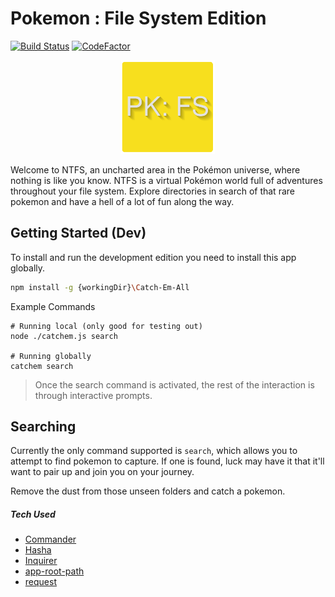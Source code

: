# Pokemon : File System Edition

[![Build Status](https://travis-ci.org/dills122/Pokemon-FS.svg?branch=master)](https://travis-ci.org/dills122/Pokemon-FS) [![CodeFactor](https://www.codefactor.io/repository/github/dills122/pokemon-fs/badge)](https://www.codefactor.io/repository/github/dills122/pokemon-fs)

<p align="center">
  <img width="150" height="150" src="./assets/logo.png" alt="Logo Image">
</p>

Welcome to NTFS, an uncharted area in the Pokémon universe, where nothing is like you know. NTFS is a virtual Pokémon world full of adventures throughout your file system. Explore directories in search of that rare pokemon and have a hell of a lot of fun along the way.

## Getting Started (Dev)

To install and run the development edition you need to install this app globally.

```bash
npm install -g {workingDir}\Catch-Em-All
```

Example Commands

```
# Running local (only good for testing out)
node ./catchem.js search

# Running globally
catchem search
```

> Once the search command is activated, the rest of the interaction is through interactive prompts.

## Searching

Currently the only command supported is `search`, which allows you to attempt to find pokemon to capture. If one is found, luck may have it that it'll want to pair up and join you on your journey.

Remove the dust from those unseen folders and catch a pokemon.

##### Tech Used

- [Commander](https://github.com/tj/commander.js/)
- [Hasha](https://github.com/sindresorhus/hasha)
- [Inquirer](https://github.com/SBoudrias/Inquirer.js/)
- [app-root-path](https://github.com/inxilpro/node-app-root-path)
- [request](https://github.com/request/request)
